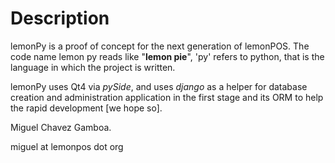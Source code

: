 Description
===========

lemonPy is a proof of concept for the next generation of lemonPOS.
The code name lemon py reads like "**lemon pie**", 'py' refers to python, that is the language in which the project is written.

lemonPy uses Qt4 via *pySide*, and uses *django* as a helper for database creation and administration application in the first stage and its ORM to
help the rapid development [we hope so].


Miguel Chavez Gamboa.

miguel at lemonpos dot org
